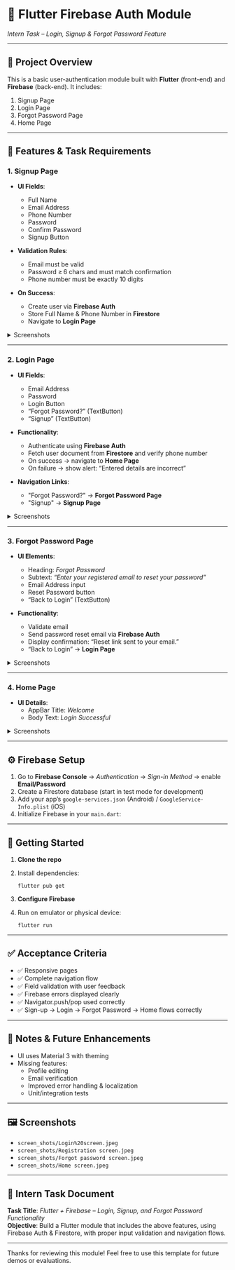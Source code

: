 # 📱 Flutter Firebase Auth Module
*Intern Task – Login, Signup & Forgot Password Feature*

---

## 🔎 Project Overview

This is a basic user-authentication module built with **Flutter** (front-end) and **Firebase** (back-end). It includes:

1. Signup Page
2. Login Page
3. Forgot Password Page
4. Home Page

---

## 🧩 Features & Task Requirements

### 1. Signup Page
- **UI Fields**:
    - Full Name
    - Email Address
    - Phone Number
    - Password
    - Confirm Password
    - Signup Button

- **Validation Rules**:
    - Email must be valid
    - Password ≥ 6 chars and must match confirmation
    - Phone number must be exactly 10 digits

- **On Success**:
    - Create user via **Firebase Auth**
    - Store Full Name & Phone Number in **Firestore**
    - Navigate to **Login Page**

<details>
  <summary>Screenshots</summary>

![Signup Page](assets/signup.png)  
_Signup with validation and Firebase integration_
</details>

---

### 2. Login Page
- **UI Fields**:
    - Email Address
    - Password
    - Login Button
    - “Forgot Password?” (TextButton)
    - “Signup” (TextButton)

- **Functionality**:
    - Authenticate using **Firebase Auth**
    - Fetch user document from **Firestore** and verify phone number
    - On success → navigate to **Home Page**
    - On failure → show alert: “Entered details are incorrect”

- **Navigation Links**:
    - "Forgot Password?" → **Forgot Password Page**
    - "Signup" → **Signup Page**

<details>
  <summary>Screenshots</summary>

![Login Page](assets/login.png)  
_Login form with error handling and navigation_
</details>

---

### 3. Forgot Password Page
- **UI Elements**:
    - Heading: *Forgot Password*
    - Subtext: *“Enter your registered email to reset your password”*
    - Email Address input
    - Reset Password button
    - “Back to Login” (TextButton)

- **Functionality**:
    - Validate email
    - Send password reset email via **Firebase Auth**
    - Display confirmation: “Reset link sent to your email.”
    - “Back to Login” → **Login Page**

<details>
  <summary>Screenshots</summary>

![Forgot Password](assets/forgot_password.png)  
_Password reset flow with Firebase integration_
</details>

---

### 4. Home Page
- **UI Details**:
    - AppBar Title: *Welcome*
    - Body Text: *Login Successful*

<details>
  <summary>Screenshots</summary>

![Home Page](assets/home.png)  
_Greeting screen after successful login_
</details>

---

## ⚙️ Firebase Setup

1. Go to **Firebase Console** → *Authentication* → *Sign-in Method* → enable **Email/Password**
2. Create a Firestore database (start in test mode for development)
3. Add your app’s `google-services.json` (Android) / `GoogleService-Info.plist` (iOS)
4. Initialize Firebase in your `main.dart`:


---

## 🚀 Getting Started

1. **Clone the repo**
2. Install dependencies:

    ```
    flutter pub get
    ```

3. **Configure Firebase**
4. Run on emulator or physical device:

    ```
    flutter run
    ```

---

## ✅ Acceptance Criteria

- ✅ Responsive pages
- ✅ Complete navigation flow
- ✅ Field validation with user feedback
- ✅ Firebase errors displayed clearly
- ✅ Navigator.push/pop used correctly
- ✅ Sign-up → Login → Forgot Password → Home flows correctly

---

## 📌 Notes & Future Enhancements

- UI uses Material 3 with theming
- Missing features:
    - Profile editing
    - Email verification
    - Improved error handling & localization
    - Unit/integration tests

---

## 🖼️ Screenshots

- `screen_shots/Login%20screen.jpeg`
- `screen_shots/Registration screen.jpeg`
- `screen_shots/Forgot password screen.jpeg`
- `screen_shots/Home screen.jpeg`

---

## 📝 Intern Task Document

**Task Title**: *Flutter + Firebase – Login, Signup, and Forgot Password Functionality*  
**Objective**: Build a Flutter module that includes the above features, using Firebase Auth & Firestore, with proper input validation and navigation flows.

---

Thanks for reviewing this module! Feel free to use this template for future demos or evaluations.
